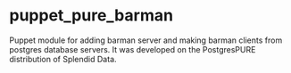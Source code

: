 # puppet_pure_barman
Puppet module for adding barman server and making barman clients from postgres database servers.
It was developed on the PostgresPURE distribution of Splendid Data.
